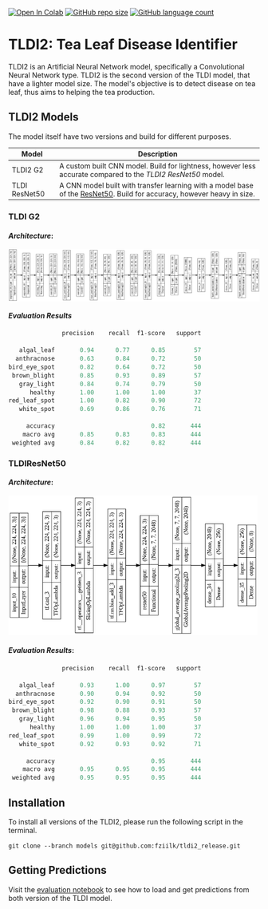 [![Open In Colab](https://colab.research.google.com/assets/colab-badge.svg)](https://colab.research.google.com/github/fziilk/tldi2_release/blob/dev/TLDI2.ipynb)
[![GitHub repo size](https://img.shields.io/github/repo-size/fziilk/tldi2_release)](https://github.com/fziilk/tldi2_release)
[![GitHub language count](https://img.shields.io/github/languages/count/fziilk/tldi2_release)](https://github.com/fziilk/tldi2_release)

# TLDI2: Tea Leaf Disease Identifier

TLDI2 is an Artificial Neural Network model, specifically a Convolutional Neural Network type. TLDI2 is the second version of the TLDI model, that have a lighter model size. The model's objective is to detect disease on tea leaf, thus aims to helping the tea production. 

## TLDI2 Models
The model itself have two versions and build for different purposes.

| Model         | Description                                                                                                                                                                            |
|---------------|----------------------------------------------------------------------------------------------------------------------------------------------------------------------------------------|
| TLDI2 G2      | A custom built CNN model. Build for lightness, however less accurate compared to the _TLDI2 ResNet50_ model.                                                                             |
| TLDI ResNet50 | A CNN model built with transfer learning with a model base of the [ResNet50](https://in.mathworks.com/help/deeplearning/ref/resnet50.html). Build for accuracy, however heavy in size. |

### TLDI G2

#### _Architecture_:

<a href="https://github.com/fziilk/tldi2_release">
  <img src="https://raw.githubusercontent.com/fziilk/tldi2_release/master/tldi_g2.png" alt="TLDI2 G2 Architecture" width="1000" align="center"/>
</a>

#### _Evaluation Results_
```python
               precision    recall  f1-score   support

   algal_leaf       0.94      0.77      0.85        57
  anthracnose       0.63      0.84      0.72        50
bird_eye_spot       0.82      0.64      0.72        50
 brown_blight       0.85      0.93      0.89        57
   gray_light       0.84      0.74      0.79        50
      healthy       1.00      1.00      1.00        37
red_leaf_spot       1.00      0.82      0.90        72
   white_spot       0.69      0.86      0.76        71

     accuracy                           0.82       444
    macro avg       0.85      0.83      0.83       444
 weighted avg       0.84      0.82      0.82       444
```

### TLDIResNet50 

#### _Architecture_:

<a href="https://github.com/fziilk/tldi2_release">
  <img src="https://raw.githubusercontent.com/fziilk/tldi2_release/master/tldi_resnet50.png" alt="TLDI2 ResNet50 Architecture" width="500"/>
</a>


#### _Evaluation Results_:

```python
               precision    recall  f1-score   support

   algal_leaf       0.93      1.00      0.97        57
  anthracnose       0.90      0.94      0.92        50
bird_eye_spot       0.92      0.90      0.91        50
 brown_blight       0.98      0.88      0.93        57
   gray_light       0.96      0.94      0.95        50
      healthy       1.00      1.00      1.00        37
red_leaf_spot       0.99      1.00      0.99        72
   white_spot       0.92      0.93      0.92        71

     accuracy                           0.95       444
    macro avg       0.95      0.95      0.95       444
 weighted avg       0.95      0.95      0.95       444
```

## Installation

To install all versions of the TLDI2, please run the following script in the terminal.

```commandline
git clone --branch models git@github.com:fziilk/tldi2_release.git
```

## Getting Predictions

Visit the [evaluation notebook](https://colab.research.google.com/github/fziilk/tldi2_release/blob/eval/Evaluation_Report_TLDI2.ipynb) to see how to load and get predictions from both version of the TLDI model.
